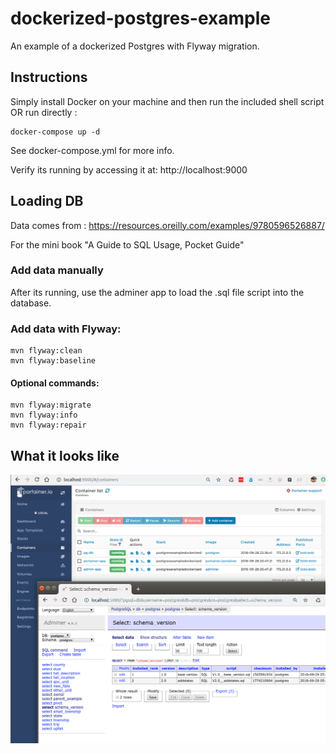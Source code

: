 # dockerized-postgres-example

An example of a dockerized Postgres with Flyway migration.

## Instructions

Simply install Docker on your machine and then run the included shell script OR run directly :

    docker-compose up -d


See docker-compose.yml for more info.

Verify its running by accessing it at:  http://localhost:9000


## Loading DB

Data comes from : https://resources.oreilly.com/examples/9780596526887/

For the mini book "A Guide to SQL Usage, Pocket Guide"  

### Add data manually

After its running, use the adminer app to load the .sql file script into the database.

### Add data with Flyway:

    mvn flyway:clean
    mvn flyway:baseline

#### Optional commands:

    mvn flyway:migrate
    mvn flyway:info
    mvn flyway:repair


## What it looks like

![Screenshot](https://github.com/djangofan/postgres-example-dockerized/blob/master/what_it_looks_like.png)
